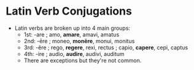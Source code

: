 # Latin Verb Conjugations
* Latin verbs are broken up into 4 main groups:
  * 1st: -are ; amo, **amare**, amavi, amatus
  * 2nd: -ēre ; moneo, **monēre**, monui, monitus
  * 3rd: -ĕre ; rego, **regere**, rexi, rectus ; capio, **capere**, cepi, captus
  * 4th: -ire ; audio, **audire**, audivi, auditum
  * There are exceptions but they're not common.

